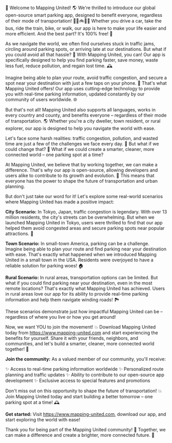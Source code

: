 🚀 Welcome to Mapping United! 🌎 We're thrilled to introduce our global open-source smart parking app, designed to benefit everyone, regardless of their mode of transportation! 🚌🚂🚲🏃‍♀️ Whether you drive a car, take the bus, ride the train, bike, or walk, our app is here to make your life easier and more efficient. And the best part? It's 100% free! 💸

As we navigate the world, we often find ourselves stuck in traffic jams, circling around parking spots, or arriving late at our destinations. But what if you could avoid all that hassle? 🤔 With Mapping United, you can! Our app is specifically designed to help you find parking faster, save money, waste less fuel, reduce pollution, and regain lost time. 🕰️

Imagine being able to plan your route, avoid traffic congestion, and secure a spot near your destination with just a few taps on your phone. 📱 That's what Mapping United offers! Our app uses cutting-edge technology to provide you with real-time parking information, updated constantly by our community of users worldwide. 🌐

But that's not all! Mapping United also supports all languages, works in every country and county, and benefits everyone – regardless of their mode of transportation. 🌎 Whether you're a city dweller, town resident, or rural explorer, our app is designed to help you navigate the world with ease.

Let's face some harsh realities: traffic congestion, pollution, and wasted time are just a few of the challenges we face every day. 🚨 But what if we could change that? 💪 What if we could create a smarter, cleaner, more connected world – one parking spot at a time?

At Mapping United, we believe that by working together, we can make a difference. That's why our app is open-source, allowing developers and users alike to contribute to its growth and evolution. 🚀 This means that everyone has the power to shape the future of transportation and urban planning.

But don't just take our word for it! Let's explore some real-world scenarios where Mapping United has made a positive impact:

**City Scenario:**
In Tokyo, Japan, traffic congestion is legendary. With over 13 million residents, the city's streets can be overwhelming. But when we launched Mapping United in Tokyo, users were thrilled to find that our app helped them avoid congested areas and secure parking spots near popular attractions. 👀

**Town Scenario:**
In small-town America, parking can be a challenge. Imagine being able to plan your route and find parking near your destination with ease. That's exactly what happened when we introduced Mapping United in a small town in the USA. Residents were overjoyed to have a reliable solution for parking woes! 🏠

**Rural Scenario:**
In rural areas, transportation options can be limited. But what if you could find parking near your destination, even in the most remote locations? That's exactly what Mapping United has achieved. Users in rural areas love our app for its ability to provide real-time parking information and help them navigate winding roads! 🏞️

These scenarios demonstrate just how impactful Mapping United can be – regardless of where you live or how you get around!

Now, we want YOU to join the movement! 💥 Download Mapping United today from https://www.mapping-united.com and start experiencing the benefits for yourself. Share it with your friends, neighbors, and communities, and let's build a smarter, cleaner, more connected world together! 🌟

**Join the community:** As a valued member of our community, you'll receive:

✨ Access to real-time parking information worldwide
✨ Personalized route planning and traffic updates
✨ Ability to contribute to our open-source app development
✨ Exclusive access to special features and promotions

Don't miss out on this opportunity to shape the future of transportation! 💥 Join Mapping United today and start building a better tomorrow – one parking spot at a time! 🕰️

**Get started:** Visit https://www.mapping-united.com, download our app, and start exploring the world with ease!

Thank you for being part of the Mapping United community! 🙏 Together, we can make a difference and create a brighter, more connected future. 🌟